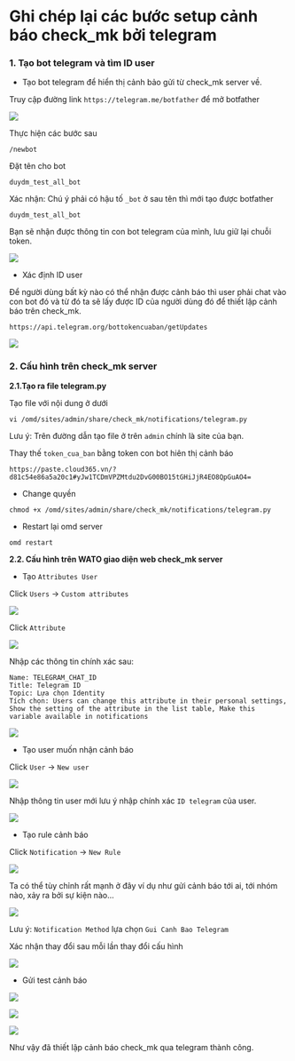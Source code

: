 # Ghi chép lại các bước setup cảnh báo check_mk bởi telegram


### 1. Tạo bot telegram và tìm ID user

- Tạo bot telegram để hiển thị cảnh bảo gửi từ check_mk server về.

Truy cập đường link `https://telegram.me/botfather` để mở botfather

![](../images/setup-canh-bao-telegram/Screenshot_399.png)

Thực hiện các bước sau

```
/newbot
```

Đặt tên cho bot 

```
duydm_test_all_bot
```

Xác nhận: Chú ý phải có hậu tố `_bot` ở sau tên thì mới tạo được botfather

```
duydm_test_all_bot
```

Bạn sẽ nhận được thông tin con bot telegram của mình, lưu giữ lại chuỗi token.

![](../images/setup-canh-bao-telegram/Screenshot_400.png)


- Xác định ID user

Để người dùng bất kỳ nào có thể nhận được cảnh báo thì user phải chat vào con bot đó và từ đó ta sẽ lấy được ID của người dùng đó để thiết lập cảnh báo trên check_mk.

```
https://api.telegram.org/bottokencuaban/getUpdates
```

![](../images/setup-canh-bao-telegram/Screenshot_401.png)

### 2. Cấu hình trên check_mk server

**2.1.Tạo ra file telegram.py**

Tạo file với nội dung ở dưới

```
vi /omd/sites/admin/share/check_mk/notifications/telegram.py
```

Lưu ý: Trên đường dẫn tạo file ở trên `admin` chính là site của bạn.

Thay thế `token_cua_ban` bằng token con bot hiên thị cảnh báo

```
https://paste.cloud365.vn/?d81c54e86a5a20c1#yJw1TCDmVPZMtdu2DvG00BO15tGHiJjR4EO8QpGuAO4=
```

- Change quyền

```
chmod +x /omd/sites/admin/share/check_mk/notifications/telegram.py
```

- Restart lại omd server

```
omd restart
```

**2.2. Cấu hình trên WATO giao diện web check_mk server**


- Tạo `Attributes User`

Click `Users` -> `Custom attributes`

![](../images/setup-canh-bao-telegram/Screenshot_402.png)

Click `Attribute`

![](../images/setup-canh-bao-telegram/Screenshot_404.png)

Nhập các thông tin chính xác sau:

```
Name: TELEGRAM_CHAT_ID
Title: Telegram ID
Topic: Lựa chọn Identity
Tích chọn: Users can change this attribute in their personal settings, Show the setting of the attribute in the list table, Make this variable available in notifications
```

![](../images/setup-canh-bao-telegram/Screenshot_405.png)

- Tạo user muốn nhận cảnh báo

Click `User` -> `New user`

![](../images/setup-canh-bao-telegram/Screenshot_406.png)

Nhập thông tin user mới lưu ý nhập chính xác `ID telegram` của user.

![](../images/setup-canh-bao-telegram/Screenshot_407.png)

- Tạo rule cảnh báo

Click `Notification` -> `New Rule`

![](../images/setup-canh-bao-telegram/Screenshot_408.png)

Ta có thể tùy chỉnh rất mạnh ở đây ví dụ như gửi cảnh báo tới ai, tới nhóm nào, xảy ra bởi sự kiện nào...

![](../images/setup-canh-bao-telegram/Screenshot_409.png)

Lưu ý: `Notification Method` lựa chọn `Gui Canh Bao Telegram`

Xác nhận thay đổi sau mỗi lần thay đổi cấu hình 

![](../images/setup-canh-bao-telegram/Screenshot_410.png)

- Gửi test cảnh báo

![](../images/setup-canh-bao-telegram/Screenshot_412.png)

![](../images/setup-canh-bao-telegram/Screenshot_413.png)

![](../images/setup-canh-bao-telegram/Screenshot_427.png)

Như vậy đã thiết lập cảnh báo check_mk qua telegram thành công.


